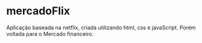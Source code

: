 # mercadoFlix
Aplicação baseada na netflix, criada utilizando html, css e javaScript. Porém voltada para o Mercado financeiro.
